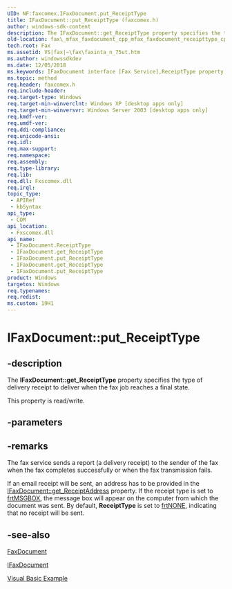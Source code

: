 ```yaml
---
UID: NF:faxcomex.IFaxDocument.put_ReceiptType
title: IFaxDocument::put_ReceiptType (faxcomex.h)
author: windows-sdk-content
description: The IFaxDocument::get_ReceiptType property specifies the type of delivery receipt to deliver when the fax job reaches a final state.
old-location: fax\_mfax_faxdocument_cpp_mfax_faxdocument_receipttype_cpp.htm
tech.root: Fax
ms.assetid: VS|fax|~\fax\faxinta_n_75ut.htm
ms.author: windowssdkdev
ms.date: 12/05/2018
ms.keywords: IFaxDocument interface [Fax Service],ReceiptType property, IFaxDocument.ReceiptType, IFaxDocument.get_ReceiptType, IFaxDocument.put_ReceiptType, IFaxDocument::ReceiptType, IFaxDocument::get_ReceiptType, IFaxDocument::put_ReceiptType, ReceiptType property [Fax Service], ReceiptType property [Fax Service],IFaxDocument interface, _mfax_faxdocument.receipttype, fax._mfax_faxdocument_cpp_mfax_faxdocument_receipttype_cpp, fax._mfax_faxdocument_receipttype, faxcomex/IFaxDocument::ReceiptType, faxcomex/IFaxDocument::get_ReceiptType, faxcomex/IFaxDocument::put_ReceiptType, put_ReceiptType
ms.topic: method
req.header: faxcomex.h
req.include-header: 
req.target-type: Windows
req.target-min-winverclnt: Windows XP [desktop apps only]
req.target-min-winversvr: Windows Server 2003 [desktop apps only]
req.kmdf-ver: 
req.umdf-ver: 
req.ddi-compliance: 
req.unicode-ansi: 
req.idl: 
req.max-support: 
req.namespace: 
req.assembly: 
req.type-library: 
req.lib: 
req.dll: Fxscomex.dll
req.irql: 
topic_type:
 - APIRef
 - kbSyntax
api_type:
 - COM
api_location:
 - Fxscomex.dll
api_name:
 - IFaxDocument.ReceiptType
 - IFaxDocument.get_ReceiptType
 - IFaxDocument.put_ReceiptType
 - IFaxDocument.get_ReceiptType
 - IFaxDocument.put_ReceiptType
product: Windows
targetos: Windows
req.typenames: 
req.redist: 
ms.custom: 19H1
---
```


# IFaxDocument::put_ReceiptType


## -description


The <b>IFaxDocument::get_ReceiptType</b> property specifies the type of delivery receipt to deliver when the fax job reaches a final state.

This property is read/write.


## -parameters


## -remarks



The fax service sends a report (a delivery receipt) to the sender of the fax when the fax completes successfully or when the fax transmission fails.

If an email receipt will be sent, an address has to be provided in the <a href="https://docs.microsoft.com/previous-versions/windows/desktop/fax/-mfax-faxdocument-receiptaddress-vb">IFaxDocument::get_ReceiptAddress</a> property. If the receipt type is set to <a href="https://docs.microsoft.com/previous-versions/windows/desktop/api/faxcomex/ne-faxcomex-fax_receipt_type_enum">frtMSGBOX</a>, the message box will appear on the computer from which the document was sent. By default, <b>ReceiptType</b> is set to <a href="https://docs.microsoft.com/previous-versions/windows/desktop/api/faxcomex/ne-faxcomex-fax_receipt_type_enum">frtNONE</a>, indicating that no receipt will be sent.




## -see-also




<a href="https://docs.microsoft.com/previous-versions/windows/desktop/fax/-mfax-faxdocument">FaxDocument</a>



<a href="https://docs.microsoft.com/previous-versions/windows/desktop/api/faxcomex/nn-faxcomex-ifaxdocument">IFaxDocument</a>



<a href="https://docs.microsoft.com/previous-versions/windows/desktop/fax/-mfax-sending-a-fax">Visual Basic Example</a>
 

 

